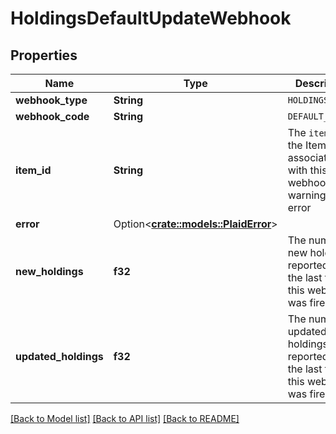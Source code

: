 # HoldingsDefaultUpdateWebhook

## Properties

Name | Type | Description | Notes
------------ | ------------- | ------------- | -------------
**webhook_type** | **String** | `HOLDINGS` | 
**webhook_code** | **String** | `DEFAULT_UPDATE` | 
**item_id** | **String** | The `item_id` of the Item associated with this webhook, warning, or error | 
**error** | Option<[**crate::models::PlaidError**](PlaidError.md)> |  | [optional]
**new_holdings** | **f32** | The number of new holdings reported since the last time this webhook was fired. | 
**updated_holdings** | **f32** | The number of updated holdings reported since the last time this webhook was fired. | 

[[Back to Model list]](../README.md#documentation-for-models) [[Back to API list]](../README.md#documentation-for-api-endpoints) [[Back to README]](../README.md)



